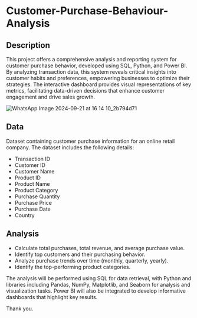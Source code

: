 # Customer-Purchase-Behaviour-Analysis
## Description
This project offers a comprehensive analysis and reporting system for customer purchase behavior, developed using SQL, Python, and Power BI. By analyzing transaction data, this system reveals critical insights into customer habits and preferences, empowering businesses to optimize their strategies. The interactive dashboard provides visual representations of key metrics, facilitating data-driven decisions that enhance customer engagement and drive sales growth.

![WhatsApp Image 2024-09-21 at 16 14 10_2b794d71](https://github.com/user-attachments/assets/e8b691e7-3a04-467a-879d-ed4828925a46)

## Data

Dataset containing customer purchase information for an online retail company. The dataset includes the following details:
-	Transaction ID
-	Customer ID
-	Customer Name
-	Product ID
-	Product Name
-	Product Category
-	Purchase Quantity
-	Purchase Price
-	Purchase Date
- Country

## Analysis
- Calculate total purchases, total revenue, and average purchase value.
- Identify top customers and their purchasing behavior.
- Analyze purchase trends over time (monthly, quarterly, yearly).
- Identify the top-performing product categories.

The analysis will be performed using SQL for data retrieval, with Python and libraries including Pandas, NumPy, Matplotlib, and Seaborn for analysis and visualization tasks. Power BI will also be integrated to develop informative dashboards that highlight key results.

Thank you.
